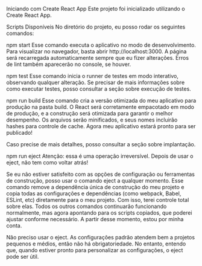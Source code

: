 Iniciando com Create React App
Este projeto foi inicializado utilizando o Create React App.

Scripts Disponíveis
No diretório do projeto, eu posso rodar os seguintes comandos:

npm start
Esse comando executa o aplicativo no modo de desenvolvimento.
Para visualizar no navegador, basta abrir http://localhost:3000.
A página será recarregada automaticamente sempre que eu fizer alterações.
Erros de lint também aparecerão no console, se houver.

npm test
Esse comando inicia o runner de testes em modo interativo, observando qualquer alteração.
Se precisar de mais informações sobre como executar testes, posso consultar a seção sobre execução de testes.

npm run build
Esse comando cria a versão otimizada do meu aplicativo para produção na pasta build.
O React será corretamente empacotado em modo de produção, e a construção será otimizada para garantir o melhor desempenho.
Os arquivos serão minificados, e seus nomes incluirão hashes para controle de cache.
Agora meu aplicativo estará pronto para ser publicado!

Caso precise de mais detalhes, posso consultar a seção sobre implantação.

npm run eject
Atenção: essa é uma operação irreversível. Depois de usar o eject, não tem como voltar atrás!

Se eu não estiver satisfeito com as opções de configuração ou ferramentas de construção, posso usar o comando eject a qualquer momento.
Esse comando remove a dependência única de construção do meu projeto e copia todas as configurações e dependências (como webpack, Babel, ESLint, etc) diretamente para o meu projeto. Com isso, terei controle total sobre elas.
Todos os outros comandos continuarão funcionando normalmente, mas agora apontando para os scripts copiados, que poderei ajustar conforme necessário. A partir desse momento, estou por minha conta.

Não preciso usar o eject. As configurações padrão atendem bem a projetos pequenos e médios, então não há obrigatoriedade. No entanto, entendo que, quando estiver pronto para personalizar as configurações, o eject pode ser útil.
